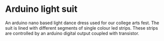 # Arduino light suit

An arduino nano based light dance dress used for our college arts fest. The suit is lined with different segments of single colour led strips. These strips are controlled by an arduino digital output coupled with transistor.
